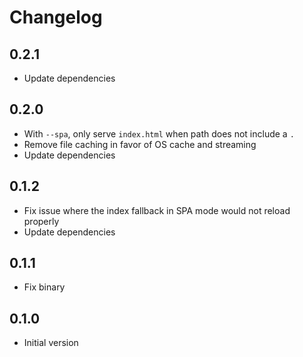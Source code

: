 # Changelog

## 0.2.1

- Update dependencies

## 0.2.0

- With `--spa`, only serve `index.html` when path does not include a `.`
- Remove file caching in favor of OS cache and streaming
- Update dependencies

## 0.1.2

- Fix issue where the index fallback in SPA mode would not reload properly
- Update dependencies

## 0.1.1

- Fix binary

## 0.1.0

- Initial version
